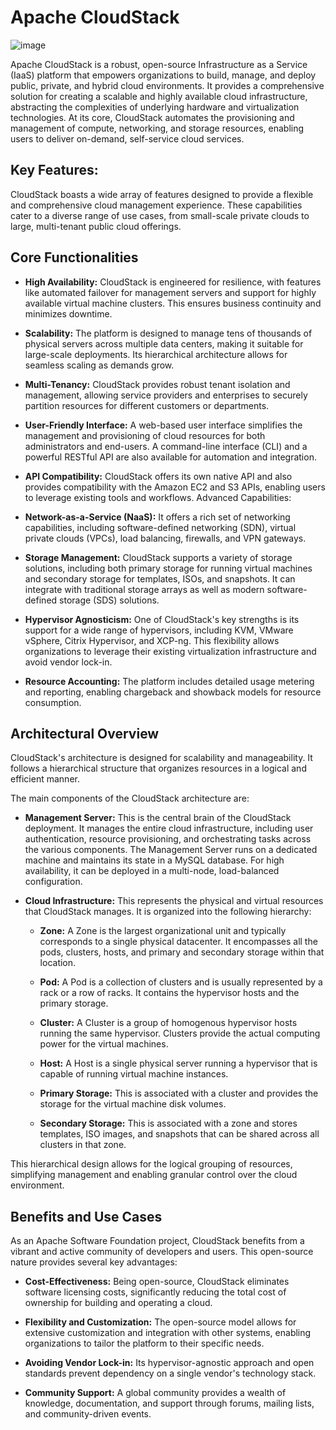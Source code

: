 # Apache CloudStack

![image](https://github.com/user-attachments/assets/cb32ec0e-06f7-40a1-81cc-25a7ae37cae2)

Apache CloudStack is a robust, open-source Infrastructure as a Service (IaaS) platform that empowers organizations to build, manage, and deploy public, private, and hybrid cloud environments. It provides a comprehensive solution for creating a scalable and highly available cloud infrastructure, abstracting the complexities of underlying hardware and virtualization technologies. At its core, CloudStack automates the provisioning and management of compute, networking, and storage resources, enabling users to deliver on-demand, self-service cloud services.

## Key Features: 
CloudStack boasts a wide array of features designed to provide a flexible and comprehensive cloud management experience. These capabilities cater to a diverse range of use cases, from small-scale private clouds to large, multi-tenant public cloud offerings.

## Core Functionalities

- **High Availability:** CloudStack is engineered for resilience, with features like automated failover for management servers and support for highly available virtual machine clusters. This ensures business continuity and minimizes downtime.

- **Scalability:** The platform is designed to manage tens of thousands of physical servers across multiple data centers, making it suitable for large-scale deployments. Its hierarchical architecture allows for seamless scaling as demands grow.

- **Multi-Tenancy:** CloudStack provides robust tenant isolation and management, allowing service providers and enterprises to securely partition resources for different customers or departments.

- **User-Friendly Interface:** A web-based user interface simplifies the management and provisioning of cloud resources for both administrators and end-users. A command-line interface (CLI) and a powerful RESTful API are also available for automation and integration.

- **API Compatibility:** CloudStack offers its own native API and also provides compatibility with the Amazon EC2 and S3 APIs, enabling users to leverage existing tools and workflows.
Advanced Capabilities:

- **Network-as-a-Service (NaaS):** It offers a rich set of networking capabilities, including software-defined networking (SDN), virtual private clouds (VPCs), load balancing, firewalls, and VPN gateways.

- **Storage Management:** CloudStack supports a variety of storage solutions, including both primary storage for running virtual machines and secondary storage for templates, ISOs, and snapshots. It can integrate with traditional storage arrays as well as modern software-defined storage (SDS) solutions.

- **Hypervisor Agnosticism:** One of CloudStack's key strengths is its support for a wide range of hypervisors, including KVM, VMware vSphere, Citrix Hypervisor, and XCP-ng. This flexibility allows organizations to leverage their existing virtualization infrastructure and avoid vendor lock-in.

- **Resource Accounting:** The platform includes detailed usage metering and reporting, enabling chargeback and showback models for resource consumption.

## Architectural Overview
CloudStack's architecture is designed for scalability and manageability. It follows a hierarchical structure that organizes resources in a logical and efficient manner.

The main components of the CloudStack architecture are:

- **Management Server:** This is the central brain of the CloudStack deployment. It manages the entire cloud infrastructure, including user authentication, resource provisioning, and orchestrating tasks across the various components. The Management Server runs on a dedicated machine and maintains its state in a MySQL database. For high availability, it can be deployed in a multi-node, load-balanced configuration.

- **Cloud Infrastructure:** This represents the physical and virtual resources that CloudStack manages. It is organized into the following hierarchy:

    - **Zone:** A Zone is the largest organizational unit and typically corresponds to a single physical datacenter. It encompasses all the pods, clusters, hosts, and primary and secondary storage within that location.

    - **Pod:** A Pod is a collection of clusters and is usually represented by a rack or a row of racks. It contains the hypervisor hosts and the primary storage.

    - **Cluster:** A Cluster is a group of homogenous hypervisor hosts running the same hypervisor. Clusters provide the actual computing power for the virtual machines.

    - **Host:** A Host is a single physical server running a hypervisor that is capable of running virtual machine instances.

    - **Primary Storage:** This is associated with a cluster and provides the storage for the virtual machine disk volumes.

    - **Secondary Storage:** This is associated with a zone and stores templates, ISO images, and snapshots that can be shared across all clusters in that zone.

This hierarchical design allows for the logical grouping of resources, simplifying management and enabling granular control over the cloud environment.

## Benefits and Use Cases
As an Apache Software Foundation project, CloudStack benefits from a vibrant and active community of developers and users. This open-source nature provides several key advantages:

- **Cost-Effectiveness:** Being open-source, CloudStack eliminates software licensing costs, significantly reducing the total cost of ownership for building and operating a cloud.

- **Flexibility and Customization:** The open-source model allows for extensive customization and integration with other systems, enabling organizations to tailor the platform to their specific needs.

- **Avoiding Vendor Lock-in:** Its hypervisor-agnostic approach and open standards prevent dependency on a single vendor's technology stack.

- **Community Support:** A global community provides a wealth of knowledge, documentation, and support through forums, mailing lists, and community-driven events.
